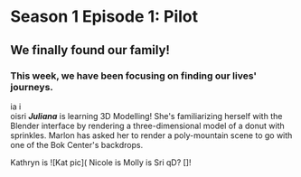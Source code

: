 # Season 1 Episode 1: Pilot

## We finally found our family! 

### This week, we have been focusing on finding our lives' journeys. 


ia i                       
oisri
***Juliana*** is learning 3D Modelling! She's familiarizing herself with the Blender interface by rendering a three-dimensional model of a donut with sprinkles. Marlon has asked her to render a poly-mountain scene to go with one of the Bok Center's backdrops.

Kathryn is 
![Kat pic](
Nicole is
Molly is
Sri
qD?
[]!




<!--stackedit_data:
eyJoaXN0b3J5IjpbLTc1OTYxNzA0MSwxNzQ1Nzc3OTg1LDQzNT
g1MTE5OCwxNTY5NjEzLC0yMTIyNjE1MzQ1LC0xMjMzMTM5OTk3
LDEzMTA2MjI4ODQsLTU5NTU2NjY5MiwtMTg3MTcyNDkwNiw4Nj
c0MzQ5MTEsNzI4MjIwMTQ5LC0xNTQyMDU2MzAyLC0xMjQxMDEz
Miw2NDI1NTg0MzksODE1MDY2MzI5XX0=
-->